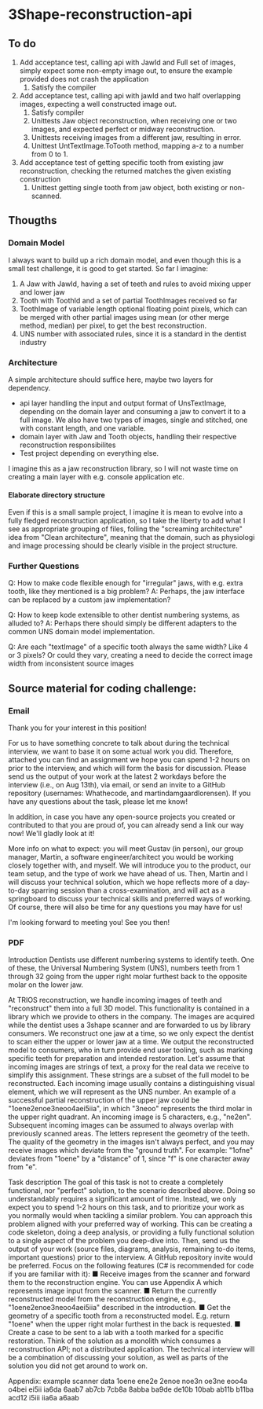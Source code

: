 # 3Shape-reconstruction-api

## To do

1. Add acceptance test, calling api with JawId and Full set of images, simply expect some non-empty image out, to ensure the example provided does not crash the application 
   1. Satisfy the compiler
2. Add acceptance test, calling api with jawId and two half overlapping images, expecting a well constructed image out. 
   1. Satisfy compiler 
   2. Unittests Jaw object reconstruction, when receiving one or two images, and expected perfect or midway reconstruction. 
   3. Unittests receiving images from a different jaw, resulting in error. 
   4. Unittest UntTextImage.ToTooth method, mapping a-z to a number from 0 to 1. 
3. Add acceptance test of getting specific tooth from existing jaw reconstruction, checking the returned matches the given existing construction 
   1. Unittest getting single tooth from jaw object, both existing or non-scanned. 


## Thougths

### Domain Model

I always want to build up a rich domain model, and even though this is a small test challenge, it is good to get started. So far I imagine: 
1. A Jaw with JawId, having a set of teeth and rules to avoid mixing upper and lower jaw 
2. Tooth with ToothId and a set of partial ToothImages received so far 
3. ToothImage of variable length optional floating point pixels, which can be merged with other partial images using mean (or other merge method, median) per pixel, to get the best reconstruction.
4. UNS number with associated rules, since it is a standard in the dentist industry


### Architecture

A simple architecture should suffice here, maybe two layers for dependency. 

- api layer handling the input and output format of UnsTextImage, depending on the domain layer and consuming a jaw to convert it to a full image. We also have two types of images, single and stitched, one with constant length, and one variable. 
- domain layer with Jaw and Tooth objects, handling their respective reconstruction responsibilites
- Test project depending on everything else.

I imagine this as a jaw reconstruction library, so I will not waste time on creating a main layer with e.g. console application etc.


#### Elaborate directory structure
Even if this is a small sample project, I imagine it is mean to evolve into a fully fledged reconstruction application, so I take the liberty to add what I see as appropriate grouping of files, folling the "screaming architecture" idea from "Clean architecture", meaning that the domain, such as physiologi and image processing should be clearly visible in the project structure. 

### Further Questions

Q: How to make code flexible enough for "irregular" jaws, with e.g. extra tooth, like they mentioned is a big problem?
A: Perhaps, the jaw interface can be replaced by a custom jaw implementation?

Q: How to keep kode extensible to other dentist numbering systems, as alluded to?
A: Perhaps there should simply be different adapters to the common UNS domain model implementation.

Q: Are each "textImage" of a specific tooth always the same width? Like 4 or 3 pixels? Or could they vary, creating a need to decide the correct image width from inconsistent source images
 



## Source material for coding challenge:

### Email

Thank you for your interest in this position!

For us to have something concrete to talk about during the technical interview, we want to base it on some actual work you did. Therefore, attached you can find an assignment we hope you can spend 1-2 hours on prior to the interview, and which will form the basis for discussion. Please send us the output of your work at the latest 2 workdays before the interview (i.e., on Aug 13th), via email, or send an invite to a GitHub repository (usernames: Whathecode, and martindamgaardlorensen). If you have any questions about the task, please let me know!

In addition, in case you have any open-source projects you created or contributed to that you are proud of, you can already send a link our way now! We'll gladly look at it!

More info on what to expect: you will meet Gustav (in person), our group manager, Martin, a software engineer/architect you would be working closely together with, and myself. We will introduce you to the product, our team setup, and the type of work we have ahead of us. Then, Martin and I will discuss your technical solution, which we hope reflects more of a day-to-day sparring session than a cross-examination, and will act as a springboard to discuss your technical skills and preferred ways of working. Of course, there will also be time for any questions you may have for us!

I'm looking forward to meeting you! See you then!


### PDF
Introduction
Dentists use different numbering systems to identify teeth. One of these, the Universal
Numbering System (UNS), numbers teeth from 1 through 32 going from the upper right molar
furthest back to the opposite molar on the lower jaw.

At TRIOS reconstruction, we handle incoming images of teeth and "reconstruct" them into a full
3D model. This functionality is contained in a library which we provide to others in the company.
The images are acquired while the dentist uses a 3shape scanner and are forwarded to us by
library consumers. We reconstruct one jaw at a time, so we only expect the dentist to scan
either the upper or lower jaw at a time. We output the reconstructed model to consumers, who in
turn provide end user tooling, such as marking specific teeth for preparation and intended
restoration.
Let's assume that incoming images are strings of text, a proxy for the real data we receive to
simplify this assignment. These strings are a subset of the full model to be reconstructed. Each
incoming image usually contains a distinguishing visual element, which we will represent as the
UNS number. An example of a successful partial reconstruction of the upper jaw could be
"1oene2enoe3neoo4aei5iia", in which "3neoo" represents the third molar in the upper right
quadrant. An incoming image is 5 characters, e.g., "ne2en". Subsequent incoming images can
be assumed to always overlap with previously scanned areas.
The letters represent the geometry of the teeth. The quality of the geometry in the images isn't
always perfect, and you may receive images which deviate from the "ground truth". For
example: "1ofne" deviates from "1oene" by a "distance" of 1, since "f" is one character away
from "e".

Task description
The goal of this task is not to create a completely functional, nor "perfect" solution, to the
scenario described above. Doing so understandably requires a significant amount of time.
Instead, we only expect you to spend 1-2 hours on this task, and to prioritize your work as you
normally would when tackling a similar problem. You can approach this problem aligned with
your preferred way of working. This can be creating a code skeleton, doing a deep analysis, or
providing a fully functional solution to a single aspect of the problem you deep-dive into. Then,
send us the output of your work (source files, diagrams, analysis, remaining to-do items,
important questions) prior to the interview. A GitHub repository invite would be preferred.
Focus on the following features (C# is recommended for code if you are familiar with it):
■ Receive images from the scanner and forward them to the reconstruction engine. You
can use Appendix A which represents image input from the scanner.
■ Return the currently reconstructed model from the reconstruction engine, e.g.,
"1oene2enoe3neoo4aei5iia" described in the introduction.
■ Get the geometry of a specific tooth from a reconstructed model. E.g. return "1oene"
when the upper right molar furthest in the back is requested.
■ Create a case to be sent to a lab with a tooth marked for a specific restoration.
Think of the solution as a monolith which consumes a reconstruction API; not a distributed
application. The technical interview will be a combination of discussing your solution, as well as
parts of the solution you did not get around to work on.

Appendix: example scanner data
1oene
ene2e
2enoe
noe3n
oe3ne
eoo4a
o4bei
ei5ii
ia6da
6aab7
ab7cb
7cb8a
8abba
ba9de
de10b
10bab
ab11b
b11ba
acd12
i5iii
iia6a
a6aab

